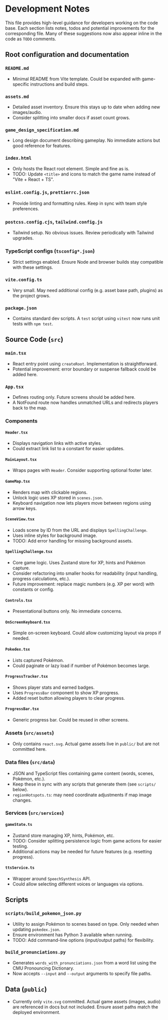 # Development Notes

This file provides high-level guidance for developers working on the code base. Each section lists notes, todos and potential improvements for the corresponding file. Many of these suggestions now also appear inline in the code as `TODO` comments.

## Root configuration and documentation

### `README.md`
- Minimal README from Vite template. Could be expanded with game-specific instructions and build steps.

### `assets.md`
- Detailed asset inventory. Ensure this stays up to date when adding new images/audio.
- Consider splitting into smaller docs if asset count grows.

### `game_design_specification.md`
- Long design document describing gameplay. No immediate actions but good reference for features.

### `index.html`
- Only hosts the React root element. Simple and fine as is.
- TODO: Update `<title>` and icons to match the game name instead of "Vite + React + TS".

### `eslint.config.js`, `prettierrc.json`
- Provide linting and formatting rules. Keep in sync with team style preferences.

### `postcss.config.cjs`, `tailwind.config.js`
- Tailwind setup. No obvious issues. Review periodically with Tailwind upgrades.

### TypeScript configs (`tsconfig*.json`)
- Strict settings enabled. Ensure Node and browser builds stay compatible with these settings.

### `vite.config.ts`
- Very small. May need additional config (e.g. asset base path, plugins) as the project grows.

### `package.json`
- Contains standard dev scripts. A `test` script using `vitest` now runs unit tests with `npm test`.

## Source Code (`src`)

### `main.tsx`
- React entry point using `createRoot`. Implementation is straightforward.
- Potential improvement: error boundary or suspense fallback could be added here.

### `App.tsx`
- Defines routing only. Future screens should be added here.
- A NotFound route now handles unmatched URLs and redirects players back to the map.

### Components

#### `Header.tsx`
- Displays navigation links with active styles.
- Could extract link list to a constant for easier updates.

#### `MainLayout.tsx`
- Wraps pages with `Header`. Consider supporting optional footer later.

#### `GameMap.tsx`
- Renders map with clickable regions.
- Unlock logic uses XP stored in `scenes.json`.
- Keyboard navigation now lets players move between regions using arrow keys.

#### `SceneView.tsx`
- Loads scene by ID from the URL and displays `SpellingChallenge`.
- Uses inline styles for background image.
- TODO: Add error handling for missing background assets.

#### `SpellingChallenge.tsx`
- Core game logic. Uses Zustand store for XP, hints and Pokémon capture.
- Consider refactoring into smaller hooks for readability (input handling, progress calculations, etc.).
- Future improvement: replace magic numbers (e.g. XP per word) with constants or config.

#### `Controls.tsx`
- Presentational buttons only. No immediate concerns.

#### `OnScreenKeyboard.tsx`
- Simple on-screen keyboard. Could allow customizing layout via props if needed.

#### `Pokedex.tsx`
- Lists captured Pokémon.
- Could paginate or lazy load if number of Pokémon becomes large.

#### `ProgressTracker.tsx`
- Shows player stats and earned badges.
- Uses `ProgressBar` component to show XP progress.
- Added reset button allowing players to clear progress.

#### `ProgressBar.tsx`
- Generic progress bar. Could be reused in other screens.

### Assets (`src/assets`)
- Only contains `react.svg`. Actual game assets live in `public/` but are not committed here.

### Data files (`src/data`)
- JSON and TypeScript files containing game content (words, scenes, Pokémon, etc.).
- Keep these in sync with any scripts that generate them (see `scripts/` below).
- `regionHotspots.ts`: may need coordinate adjustments if map image changes.

### Services (`src/services`)

#### `gameState.ts`
- Zustand store managing XP, hints, Pokémon, etc.
- TODO: Consider splitting persistence logic from game actions for easier testing.
- Additional actions may be needed for future features (e.g. resetting progress).

#### `ttsService.ts`
- Wrapper around `SpeechSynthesis` API.
- Could allow selecting different voices or languages via options.

## Scripts

### `scripts/build_pokemon_json.py`
- Utility to assign Pokémon to scenes based on type. Only needed when updating `pokedex.json`.
- Ensure environment has Python 3 available when running.
- TODO: Add command-line options (input/output paths) for flexibility.

### `build_pronunciations.py`
- Generates `words_with_pronunciations.json` from a word list using the CMU Pronouncing Dictionary.
- Now accepts `--input` and `--output` arguments to specify file paths.

## Data (`public`)
- Currently only `vite.svg` committed. Actual game assets (images, audio) are referenced in docs but not included. Ensure asset paths match the deployed environment.

